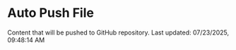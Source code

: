 # Auto Push File

Content that will be pushed to GitHub repository.
Last updated: 07/23/2025, 09:48:14 AM